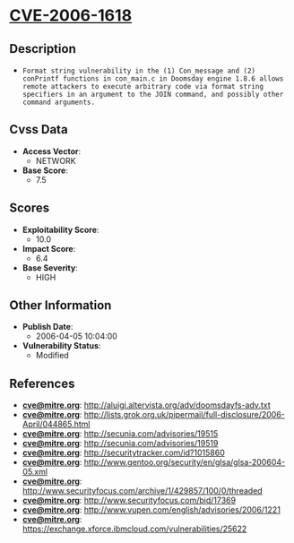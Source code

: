 
# [CVE-2006-1618](https://cve.mitre.org/cgi-bin/cvename.cgi?name=CVE-2006-1618)

## Description

- `Format string vulnerability in the (1) Con_message and (2) conPrintf functions in con_main.c in Doomsday engine 1.8.6 allows remote attackers to execute arbitrary code via format string specifiers in an argument to the JOIN command, and possibly other command arguments.`

## Cvss Data

- **Access Vector**:
  - NETWORK
- **Base Score**:
  - 7.5

## Scores

- **Exploitability Score**:
  - 10.0
- **Impact Score**:
  - 6.4
- **Base Severity**:
  - HIGH

## Other Information

- **Publish Date**:
  - 2006-04-05 10:04:00
- **Vulnerability Status**:
  - Modified

## References

- **cve@mitre.org**: http://aluigi.altervista.org/adv/doomsdayfs-adv.txt
- **cve@mitre.org**: http://lists.grok.org.uk/pipermail/full-disclosure/2006-April/044865.html
- **cve@mitre.org**: http://secunia.com/advisories/19515
- **cve@mitre.org**: http://secunia.com/advisories/19519
- **cve@mitre.org**: http://securitytracker.com/id?1015860
- **cve@mitre.org**: http://www.gentoo.org/security/en/glsa/glsa-200604-05.xml
- **cve@mitre.org**: http://www.securityfocus.com/archive/1/429857/100/0/threaded
- **cve@mitre.org**: http://www.securityfocus.com/bid/17369
- **cve@mitre.org**: http://www.vupen.com/english/advisories/2006/1221
- **cve@mitre.org**: https://exchange.xforce.ibmcloud.com/vulnerabilities/25622
